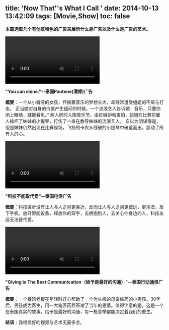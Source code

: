 title: 'Now That''s What I Call <AD>'
date: 2014-10-13 13:42:09
tags: [Movie,Show]
toc: false
---

**本篇选取几个有创意特色的广告来展示什么是广告以及什么是广告的艺术。**

<video controls="controls" src="/img/now-thats-what-i-call-ad/a.mp4" ></video>

**"You can shine."--泰国Pantene(潘婷)广告**

**概要**：一个从小聋哑的女孩，怀揣著音乐的梦想长大，却经常遭受姐姐的不屑与打击。 正当她对自身的价值产生疑问的时候，一个流浪艺人告诉她：音乐，只要你闭上眼睛，就能看见。” 两人同时入围音乐节，由於嫉妒和害怕，姐姐在比赛前雇人摔坏了妹妹的小提琴，打伤了一直在教导妹妹的流浪艺人。 自以为阴谋得逞，但是妹妹仍然出现在比赛现场，飞扬的卡农从残破的小提琴中破茧而出，震动了所有人的心。 


<video controls="controls" src="/img/now-thats-what-i-call-ad/b.mp4" ></video>

**"科技不能取代爱"--泰国电信广告**

**概要**：科技进步没有让人与人之间更亲近，反而让人与人之间更疏远，更冷漠，放下手机，放开智能设备，释放你的双手，去拥抱别人，去关心你身边的人，科技永远无法替代爱。


<video controls="controls" src="/img/now-thats-what-i-call-ad/c.mp4" ></video>

**"Giving is The Best Communication（给予是最好的沟通）"--泰国行动通信广告**

**概要**：一个餐馆老板在年轻时好心帮助了一个为生病的母亲偷药的小男孩。30年后，男孩成为医生，用一大笔医药费答谢了当年的恩情。值得注意的是，这是一个在泰国真实的故事。给予是最好的沟通，每一桩善举都能决定着我们的重生。

**结语**：我相信好的视频与艺术无需多言。

